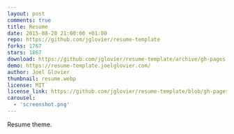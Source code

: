```yaml
---
layout: post
comments: true
title: Resume
date: 2015-08-20 21:00:00 +01:00
repo: https://github.com/jglovier/resume-template
forks: 1767
stars: 1867
download: https://github.com/jglovier/resume-template/archive/gh-pages.zip
demo: https://resume-template.joelglovier.com/
author: Joel Glovier
thumbnail: resume.webp
license: MIT
license_link: https://github.com/jglovier/resume-template/blob/gh-pages/LICENSE
carousel:
  - 'screenshot.png'
---
```


Resume theme.
